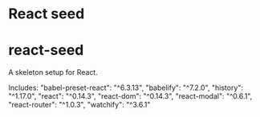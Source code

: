 
React seed
=======
# react-seed
A skeleton setup for React.

Includes:
"babel-preset-react": "^6.3.13",
"babelify": "^7.2.0",
"history": "^1.17.0",
"react": "^0.14.3",
"react-dom": "^0.14.3",
"react-modal": "^0.6.1",
"react-router": "^1.0.3",
"watchify": "^3.6.1"
